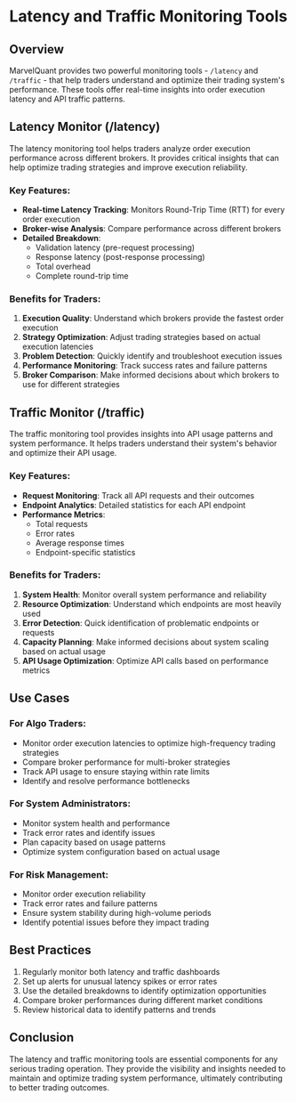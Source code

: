 # Latency and Traffic Monitoring Tools

## Overview
MarvelQuant provides two powerful monitoring tools - `/latency` and `/traffic` - that help traders understand and optimize their trading system's performance. These tools offer real-time insights into order execution latency and API traffic patterns.

## Latency Monitor (/latency)

The latency monitoring tool helps traders analyze order execution performance across different brokers. It provides critical insights that can help optimize trading strategies and improve execution reliability.

### Key Features:
- **Real-time Latency Tracking**: Monitors Round-Trip Time (RTT) for every order execution
- **Broker-wise Analysis**: Compare performance across different brokers
- **Detailed Breakdown**: 
  - Validation latency (pre-request processing)
  - Response latency (post-response processing)
  - Total overhead
  - Complete round-trip time

### Benefits for Traders:
1. **Execution Quality**: Understand which brokers provide the fastest order execution
2. **Strategy Optimization**: Adjust trading strategies based on actual execution latencies
3. **Problem Detection**: Quickly identify and troubleshoot execution issues
4. **Performance Monitoring**: Track success rates and failure patterns
5. **Broker Comparison**: Make informed decisions about which brokers to use for different strategies

## Traffic Monitor (/traffic)

The traffic monitoring tool provides insights into API usage patterns and system performance. It helps traders understand their system's behavior and optimize their API usage.

### Key Features:
- **Request Monitoring**: Track all API requests and their outcomes
- **Endpoint Analytics**: Detailed statistics for each API endpoint
- **Performance Metrics**:
  - Total requests
  - Error rates
  - Average response times
  - Endpoint-specific statistics

### Benefits for Traders:
1. **System Health**: Monitor overall system performance and reliability
2. **Resource Optimization**: Understand which endpoints are most heavily used
3. **Error Detection**: Quick identification of problematic endpoints or requests
4. **Capacity Planning**: Make informed decisions about system scaling based on actual usage
5. **API Usage Optimization**: Optimize API calls based on performance metrics

## Use Cases

### For Algo Traders:
- Monitor order execution latencies to optimize high-frequency trading strategies
- Compare broker performance for multi-broker strategies
- Track API usage to ensure staying within rate limits
- Identify and resolve performance bottlenecks

### For System Administrators:
- Monitor system health and performance
- Track error rates and identify issues
- Plan capacity based on usage patterns
- Optimize system configuration based on actual usage

### For Risk Management:
- Monitor order execution reliability
- Track error rates and failure patterns
- Ensure system stability during high-volume periods
- Identify potential issues before they impact trading

## Best Practices
1. Regularly monitor both latency and traffic dashboards
2. Set up alerts for unusual latency spikes or error rates
3. Use the detailed breakdowns to identify optimization opportunities
4. Compare broker performances during different market conditions
5. Review historical data to identify patterns and trends

## Conclusion
The latency and traffic monitoring tools are essential components for any serious trading operation. They provide the visibility and insights needed to maintain and optimize trading system performance, ultimately contributing to better trading outcomes.
